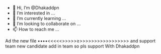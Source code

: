 - 👋 Hi, I’m @Dhakaddpn
- 👀 I’m interested in ...
- 🌱 I’m currently learning ...
- 💞️ I’m looking to collaborate on ...
- 📫 How to reach me ...

<!---
Dhakaddpn/Dhakaddpn is a ✨ special ✨ repository because its `README.md` (this file) appears on your GitHub profile.
You can click the Preview link to take a look at your changes.
--->
Ad the new file ••••<<<<<>>>>>≥>>>>>>>>>>>>>>>>>
and support team new candidate add in team so pls support
With Dhakaddpn 
